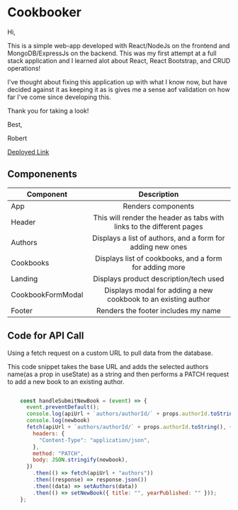 # Cookbooker
Hi,

This is a simple web-app developed with React/NodeJs on the frontend and MongoDB/ExpressJs on the backend. This was my first attempt at a full stack application and I learned alot about React, React Bootstrap, and CRUD operations!

I've thought about fixing this application up with what I know now, but have decided against it as keeping it as is gives me a sense aof validation on how far I've come since developing this.

Thank you for taking a look!

Best,

Robert

[Deployed Link](https://pages.git.generalassemb.ly/rob-neyrinck/Cookbook-client/) 

## Componenents


| Component |                          Description                          |
| --------- | :-----------------------------------------------------------: |
| App       | Renders components |
| Header    |          This will render the header as tabs with links to the different pages          |
| Authors |   Displays a list of authors, and a form for adding new ones   |
| Cookbooks |   Displays list of cookbooks, and a form for adding more   |
| Landing     |         Displays product description/tech used       |
| CookbookFormModal     |    Displays modal for adding a new cookbook to an existing author            |
| Footer    |          Renders the footer includes my name         |

## Code for API Call
Using a fetch request on a custom URL to pull data from the database.

This code snippet takes the base URL and adds the selected authors name(as a prop in useState) as a string and then performs a PATCH request to add a new book to an existing author.

```jsx

    const handleSubmitNewBook = (event) => {
      event.preventDefault();
      console.log(apiUrl + `authors/authorId/` + props.authorId.toString());
      console.log(newbook)
      fetch(apiUrl + `authors/authorId/` + props.authorId.toString(), {
        headers: {
          "Content-Type": "application/json",
        },
        method: "PATCH",
        body: JSON.stringify(newbook),
      })
        .then(() => fetch(apiUrl + "authors"))
        .then((response) => response.json())
        .then((data) => setAuthors(data))
        .then(() => setNewBook({ title: "", yearPublished: "" }));
    };
    
 ```
